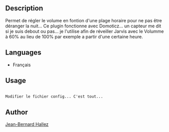 <!---
IMPORTANT
=========
This README.md is displayed in the WebStore as well as within Jarvis app
Please do not change the structure of this file
Fill-in Description, Usage & Author sections
Make sure to rename the [en] folder into the language code your plugin is written in (ex: fr, es, de, it...)
For multi-language plugin:
- clone the language directory and translate commands/functions.sh
- optionally write the Description / Usage sections in several languages
-->
## Description
Permet de régler le volume en fontion d'une plage horaire pour ne pas être déranger la nuit...
Ce plugin fonctionne avec Domoticz... un capteur me dit si je suis debout ou pas... je l'utilise afin de réveiller Jarvis avec le Volumme à 60% au lieu de 100% par exemple a partir d'une certaine heure.


## Languages

* Français


## Usage
```

Modifier le fichier config... C'est tout...

```

## Author
[Jean-Bernard Hallez](https://github.com/Jean-Bernard-Hallez/jarvis-lacitation)

